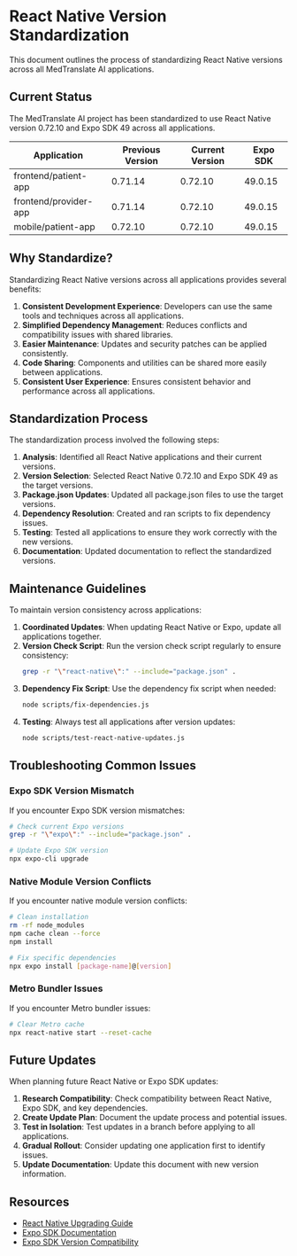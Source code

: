 # React Native Version Standardization

This document outlines the process of standardizing React Native versions across all MedTranslate AI applications.

## Current Status

The MedTranslate AI project has been standardized to use React Native version 0.72.10 and Expo SDK 49 across all applications.

| Application | Previous Version | Current Version | Expo SDK |
|-------------|------------------|-----------------|----------|
| frontend/patient-app | 0.71.14 | 0.72.10 | 49.0.15 |
| frontend/provider-app | 0.71.14 | 0.72.10 | 49.0.15 |
| mobile/patient-app | 0.72.10 | 0.72.10 | 49.0.15 |

## Why Standardize?

Standardizing React Native versions across all applications provides several benefits:

1. **Consistent Development Experience**: Developers can use the same tools and techniques across all applications.
2. **Simplified Dependency Management**: Reduces conflicts and compatibility issues with shared libraries.
3. **Easier Maintenance**: Updates and security patches can be applied consistently.
4. **Code Sharing**: Components and utilities can be shared more easily between applications.
5. **Consistent User Experience**: Ensures consistent behavior and performance across all applications.

## Standardization Process

The standardization process involved the following steps:

1. **Analysis**: Identified all React Native applications and their current versions.
2. **Version Selection**: Selected React Native 0.72.10 and Expo SDK 49 as the target versions.
3. **Package.json Updates**: Updated all package.json files to use the target versions.
4. **Dependency Resolution**: Created and ran scripts to fix dependency issues.
5. **Testing**: Tested all applications to ensure they work correctly with the new versions.
6. **Documentation**: Updated documentation to reflect the standardized versions.

## Maintenance Guidelines

To maintain version consistency across applications:

1. **Coordinated Updates**: When updating React Native or Expo, update all applications together.
2. **Version Check Script**: Run the version check script regularly to ensure consistency:
   ```bash
   grep -r "\"react-native\":" --include="package.json" .
   ```
3. **Dependency Fix Script**: Use the dependency fix script when needed:
   ```bash
   node scripts/fix-dependencies.js
   ```
4. **Testing**: Always test all applications after version updates:
   ```bash
   node scripts/test-react-native-updates.js
   ```

## Troubleshooting Common Issues

### Expo SDK Version Mismatch

If you encounter Expo SDK version mismatches:

```bash
# Check current Expo versions
grep -r "\"expo\":" --include="package.json" .

# Update Expo SDK version
npx expo-cli upgrade
```

### Native Module Version Conflicts

If you encounter native module version conflicts:

```bash
# Clean installation
rm -rf node_modules
npm cache clean --force
npm install

# Fix specific dependencies
npx expo install [package-name]@[version]
```

### Metro Bundler Issues

If you encounter Metro bundler issues:

```bash
# Clear Metro cache
npx react-native start --reset-cache
```

## Future Updates

When planning future React Native or Expo SDK updates:

1. **Research Compatibility**: Check compatibility between React Native, Expo SDK, and key dependencies.
2. **Create Update Plan**: Document the update process and potential issues.
3. **Test in Isolation**: Test updates in a branch before applying to all applications.
4. **Gradual Rollout**: Consider updating one application first to identify issues.
5. **Update Documentation**: Update this document with new version information.

## Resources

- [React Native Upgrading Guide](https://reactnative.dev/docs/upgrading)
- [Expo SDK Documentation](https://docs.expo.dev/)
- [Expo SDK Version Compatibility](https://docs.expo.dev/versions/latest/)
